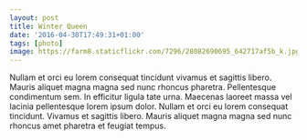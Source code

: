 ```yaml
---
layout: post
title: Winter Queen
date: '2016-04-30T17:49:31+01:00'
tags: [photo]
image: https://farm8.staticflickr.com/7296/28082690695_642717af5b_k.jpg
---
```

<!--
<a data-flickr-embed="true"  href="https://www.flickr.com/photos/umbriel/28082690695/in/datetaken-public/" title="Winter queen"><img src="https://c8.staticflickr.com/8/7296/28082690695_7f97c90155_z.jpg" width="640" height="480" alt="Winter queen"></a><script async src="//embedr.flickr.com/assets/client-code.js" charset="utf-8"></script>
-->
Nullam et orci eu lorem consequat tincidunt vivamus et sagittis libero. Mauris aliquet magna magna sed nunc rhoncus pharetra. Pellentesque condimentum sem. In efficitur ligula tate urna. Maecenas laoreet massa vel lacinia pellentesque lorem ipsum dolor. Nullam et orci eu lorem consequat tincidunt. Vivamus et sagittis libero. Mauris aliquet magna magna sed nunc rhoncus amet pharetra et feugiat tempus.
